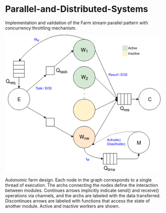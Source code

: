 # Parallel-and-Distributed-Systems

Implementation and validation of the Farm stream parallel pattern with concurrency throttling mechanism.
     
![](./Visualizations/schema.png)

Autonomic farm design. Each node in the graph corresponds to a single thread of execution. The archs connecting the nodes define the interaction between modules. Continues arrows implicitly indicate send() and receive() operations via channels, and the archs are labeled with the data transferred. Discontinues arrows are labeled with functions that access the state of another module. Active and inactive workers are shown.
